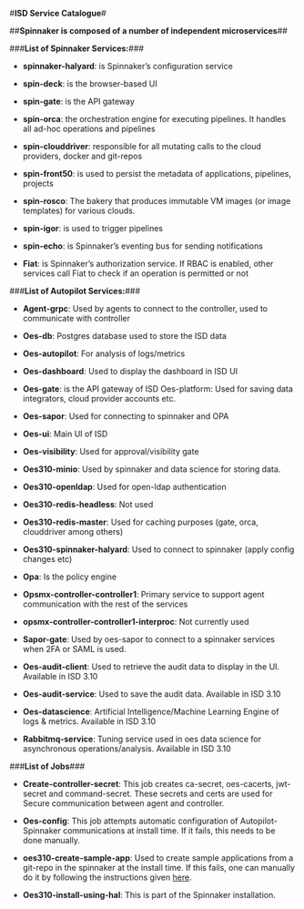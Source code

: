 #**ISD Service Catalogue**#

##**Spinnaker is composed of a number of independent microservices**##

###**List of Spinnaker Services:**###

* **spinnaker-halyard**: is Spinnaker’s configuration service

* **spin-deck**: is the browser-based UI

* **spin-gate**: is the API gateway

* **spin-orca**: the orchestration engine for executing pipelines. It handles all ad-hoc operations and pipelines

* **spin-clouddriver**: responsible for all mutating calls to the cloud providers, docker and git-repos

* **spin-front50**: is used to persist the metadata of applications, pipelines, projects

* **spin-rosco**: The bakery that produces immutable VM images (or image templates) for various clouds.

* **spin-igor**: is used to trigger pipelines 

* **spin-echo**: is Spinnaker’s eventing bus for sending notifications

* **Fiat**: is Spinnaker’s authorization service. If RBAC is enabled, other services call Fiat to check if an operation is permitted or not


###**List of Autopilot Services:**###

* **Agent-grpc**: Used by agents to connect to the controller, used to communicate with controller

* **Oes-db**: Postgres database used to store the ISD data
 
* **Oes-autopilot**: For analysis of logs/metrics
 
* **Oes-dashboard**: Used to display the dashboard in ISD UI 

* **Oes-gate**: is the API gateway of ISD Oes-platform: Used for saving data integrators, cloud provider accounts etc. 

* **Oes-sapor**: Used for connecting to spinnaker and OPA 

* **Oes-ui**: Main UI of ISD 

* **Oes-visibility**: Used for approval/visibility gate 

* **Oes310-minio**: Used by spinnaker and data science for storing data. 

* **Oes310-openldap**: Used for open-ldap authentication
 
* **Oes310-redis-headless**: Not used 

* **Oes310-redis-master**: Used for caching purposes (gate, orca, clouddriver among others)
 
* **Oes310-spinnaker-halyard**: Used to connect to spinnaker (apply config changes etc)
 
* **Opa**: Is the policy engine 

* **Opsmx-controller-controller1**: Primary service to support agent communication with the rest of the services
 
* **opsmx-controller-controller1-interproc**: Not currently used 

* **Sapor-gate**: Used by oes-sapor to connect to a spinnaker services when 2FA or SAML is used.

* **Oes-audit-client**: Used to retrieve the audit data to display in the UI. Available in ISD 3.10 

* **Oes-audit-service**: Used to save the audit data. Available in ISD 3.10 

* **Oes-datascience**: Artificial Intelligence/Machine Learning Engine of logs & metrics. Available in ISD 3.10 

* **Rabbitmq-service**: Tuning service used in oes data science for asynchronous operations/analysis. Available in ISD 3.10


###**List of Jobs**###

* **Create-controller-secret**: This job creates ca-secret, oes-cacerts, jwt-secret and command-secret. These secrets and certs are used for Secure communication between agent and controller.

* **Oes-config**: This job attempts automatic configuration of Autopilot-Spinnaker communications at install time. If it fails, this needs to be done manually. 

* **oes310-create-sample-app**: Used to create sample applications from a git-repo in the spinnaker at the install time. If this fails, one can manually do it by following the instructions given [here](https://github.com/OpsMx/sample-pipelines/blob/main/create-sample-job.yaml). 

* **Oes310-install-using-hal**: This is part of the Spinnaker installation.

